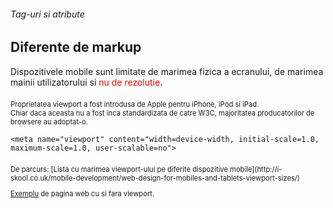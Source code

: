 ###### Tag-uri si atribute
## Diferente de markup

<p>Dispozitivele mobile sunt limitate de <span class="em2">marimea fizica a ecranului</span>,
	de marimea mainii utilizatorului si <span style="color:red;">nu de rezolutie</span>.</p>

<p style="margin-top:20px; font-size:80%;">Proprietatea <span class="em2">viewport</span> a fost introdusa de Apple pentru iPhone, iPod si iPad. <br>
Chiar daca aceasta nu a fost inca standardizata de catre W3C, majoritatea producatorilor de browsere au adoptat-o.</p>

```
<meta name="viewport" content="width=device-width, initial-scale=1.0, maximum-scale=1.0, user-scalable=no">
```

<p style="margin-top:20px; font-size:80%;">De parcurs: [Lista cu marimea viewport-ului pe diferite dispozitive mobile](http://i-skool.co.uk/mobile-development/web-design-for-mobiles-and-tablets-viewport-sizes/)</p>
<p style="font-size:80%;"><a href="https://developer.mozilla.org/en-US/docs/Mozilla/Mobile/Viewport_meta_tag">Exemplu</a> de pagina web cu si fara viewport.</p>